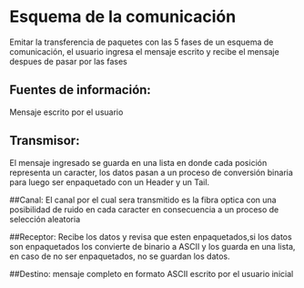 # Esquema de la comunicación
Emitar la transferencia de paquetes con las 5 fases de un esquema de comunicación, el usuario ingresa el mensaje escrito y recibe el mensaje despues de pasar por las fases

## Fuentes de información:
Mensaje escrito por el usuario

## Transmisor:
El mensaje ingresado se guarda en una lista en donde cada posición representa un caracter, los datos pasan a un proceso de conversión binaria para luego ser enpaquetado con un Header y un Tail.

##Canal:
El canal por el cual sera transmitido es la fibra optica con una posibilidad de ruido en cada caracter en consecuencia a un proceso de selección aleatoria

##Receptor:
Recibe los datos y revisa que esten enpaquetados,si los datos son enpaquetados los convierte de binario a ASCII y los guarda en una lista, en caso de no ser enpaquetados, no se guardan los datos.

##Destino:
mensaje completo en formato ASCII escrito por el usuario inicial
